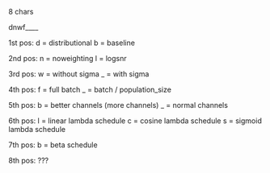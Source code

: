 8 chars

dnwf____

1st pos:
d = distributional
b = baseline

2nd pos:
n = noweighting
l = logsnr

3rd pos:
w = without sigma
_ = with sigma

4th pos:
f = full batch
_ = batch / population_size

5th pos:
b = better channels (more channels)
_ = normal channels

6th pos:
l = linear lambda schedule
c = cosine lambda schedule
s = sigmoid lambda schedule

7th pos:
b = beta schedule

8th pos:
???